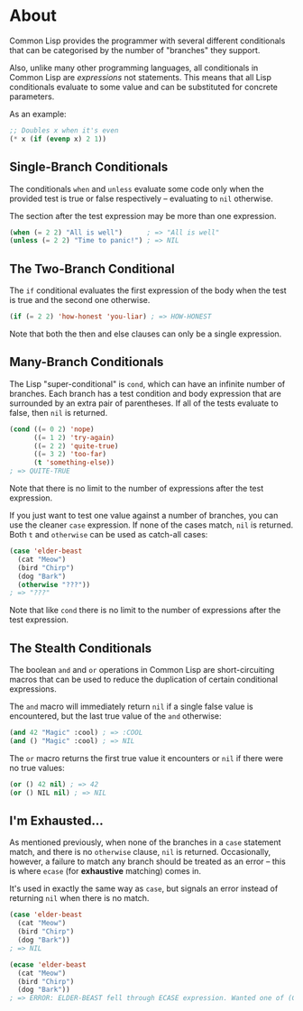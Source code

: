 # About

Common Lisp provides the programmer with several different conditionals that can be categorised by the number of "branches" they support.

Also, unlike many other programming languages, all conditionals in Common Lisp are _expressions_ not statements.
This means that all Lisp conditionals evaluate to some value and can be substituted for concrete parameters.

As an example:

```lisp
;; Doubles x when it's even
(* x (if (evenp x) 2 1))
```

## Single-Branch Conditionals

The conditionals `when` and `unless` evaluate some code only when the provided test is true or false respectively – evaluating to `nil` otherwise.

The section after the test expression may be more than one expression.

```lisp
(when (= 2 2) "All is well")      ; => "All is well"
(unless (= 2 2) "Time to panic!") ; => NIL
```

## The Two-Branch Conditional

The `if` conditional evaluates the first expression of the body when the test is true and the second one otherwise.

```lisp
(if (= 2 2) 'how-honest 'you-liar) ; => HOW-HONEST
```

Note that both the then and else clauses can only be a single expression.

## Many-Branch Conditionals

The Lisp "super-conditional" is `cond`, which can have an infinite number of branches.
Each branch has a test condition and body expression that are surrounded by an extra pair of parentheses.
If all of the tests evaluate to false, then `nil` is returned.

```lisp
(cond ((= 0 2) 'nope)
      ((= 1 2) 'try-again)
      ((= 2 2) 'quite-true)
      ((= 3 2) 'too-far)
      (t 'something-else))
; => QUITE-TRUE
```

Note that there is no limit to the number of expressions after the test expression. 


If you just want to test one value against a number of branches, you can use the cleaner `case` expression.
If none of the cases match, `nil` is returned.
Both `t` and `otherwise` can be used as catch-all cases:

```lisp
(case 'elder-beast
  (cat "Meow")
  (bird "Chirp")
  (dog "Bark")
  (otherwise "???"))
; => "???"
```

Note that like `cond` there is no limit to the number of expressions after the test expression.

## The Stealth Conditionals

The boolean `and` and `or` operations in Common Lisp are short-circuiting macros that can be used to reduce the duplication of certain conditional expressions.

The `and` macro will immediately return `nil` if a single false value is encountered, but the last true value of the `and` otherwise:

```lisp
(and 42 "Magic" :cool) ; => :COOL
(and () "Magic" :cool) ; => NIL
```

The `or` macro returns the first true value it encounters or `nil` if there were no true values:

```lisp
(or () 42 nil) ; => 42
(or () NIL nil) ; => NIL
```

## I'm Exhausted...

As mentioned previously, when none of the branches in a `case` statement match, and there is no `otherwise` clause, `nil` is returned.
Occasionally, however, a failure to match any branch should be treated as an error – this is where `ecase` (for **exhaustive** matching) comes in.

It's used in exactly the same way as `case`, but signals an error instead of returning `nil` when there is no match.

```lisp
(case 'elder-beast
  (cat "Meow")
  (bird "Chirp")
  (dog "Bark"))
; => NIL

(ecase 'elder-beast
  (cat "Meow")
  (bird "Chirp")
  (dog "Bark"))
; => ERROR: ELDER-BEAST fell through ECASE expression. Wanted one of (CAT BIRD DOG).
```
